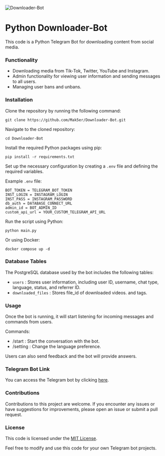 ![Downloader-Bot](https://socialify.git.ci/Mak5er/Downloader-Bot/image?description=1&language=1&name=1&owner=1&theme=Dark)

# Python Downloader-Bot

This code is a Python Telegram Bot for downloading content from social media.

### Functionality

- Downloading media from Tik-Tok, Twitter, YouTube and Instagram.
- Admin functionality for viewing user information and sending messages to all users.
- Managing user bans and unbans.

### Installation

Clone the repository by running the following command:

    git clone https://github.com/Mak5er/Downloader-Bot.git

Navigate to the cloned repository:

    cd Downloader-Bot

Install the required Python packages using pip:

    pip install -r requirements.txt

Set up the necessary configuration by creating a  `.env`  file and defining the required variables.

Example  `.env`  file:

    BOT_TOKEN = TELEGRAM_BOT_TOKEN
    INST_LOGIN = INSTAGRAM_LOGIN
    INST_PASS = INSTAGRAM_PASSWORD
    db_auth = DATABASE_CONNECT_URL
    admin_id = BOT_ADMIN_ID
    custom_api_url = YOUR_CUSTOM_TELEGRAM_API_URL


Run the script using Python:

    python main.py

Or using Docker:

    docker compose up -d

### Database Tables

The PostgreSQL database used by the bot includes the following tables:

- `users` : Stores user information, including user ID, username, chat type, language, status, and referrer ID.
- `downloaded_files` : Stores file_id of downloaded videos.
  and tags.

### Usage

Once the bot is running, it will start listening for incoming messages and commands from users. 

Commands:

- /start : Start the conversation with the bot.
- /setting : Change the language preference.

Users can also send feedback and the bot will provide answers.

### Telegram Bot Link

You can access the Telegram bot by clicking [here](https://t.me/MaxLoadBot).

### Contributions

Contributions to this project are welcome. If you encounter any issues or have suggestions for improvements, please open
an issue or submit a pull request.

### License

This code is licensed under the [MIT License](https://opensource.org/licenses/MIT).

Feel free to modify and use this code for your own Telegram bot projects.
